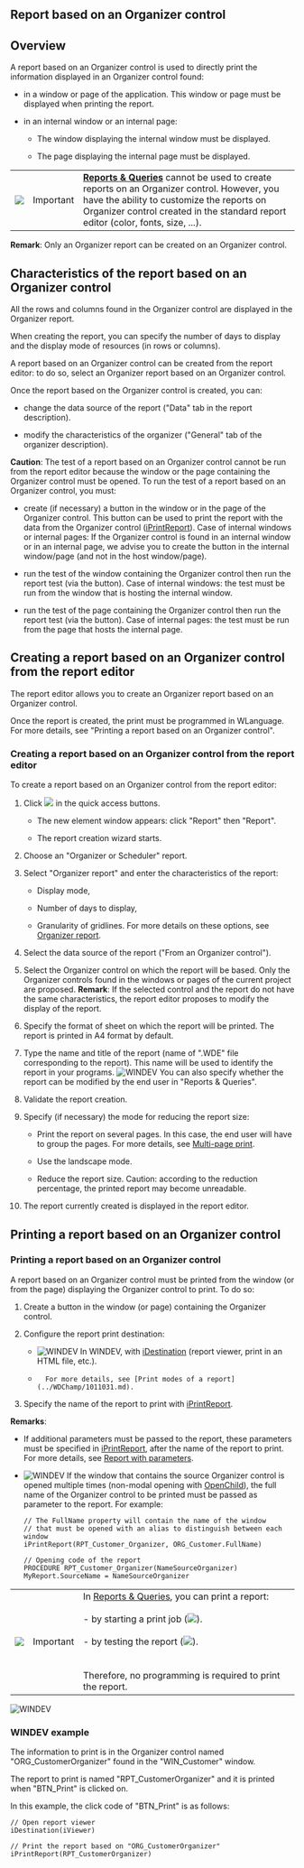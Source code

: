 


## Report based on an Organizer control
			



<a name="NOTE1"></a>
<a name="NOTE1_1"></a>


## Overview
<a name="overview_ELTTEXTE000241"></a>
A report based on an Organizer control is used to directly print the information displayed in an Organizer control found:

- in a window or page of the application. This window or page must be displayed when printing the report.

- in an internal window or an internal page: 

	- The window displaying the internal window must be displayed.

	- The page displaying the internal page must be displayed.





|   |   |   |
| --- | --- | --- |
| ![](https://doc.pcsoft.fr/en-US/images/image.awp?langid=3&name=ER.png) | Important | [**Reports & Queries**](../Presentation/3088004.md) cannot be used to create reports on an Organizer control. However, you have the ability to customize the reports on Organizer control created in the standard report editor (color, fonts, size, ...). |



**Remark**: Only an Organizer report can be created on an Organizer control. 

<a name="NOTE2"></a>
<a name="NOTE2_1"></a>


## Characteristics of the report based on an Organizer control
<a name="characteristics_the_report_based_organizer_control_ELTTEXTE000283"></a>
All the rows and columns found in the Organizer control are displayed in the Organizer report. 

When creating the report, you can specify the number of days to display and the display mode of resources (in rows or columns). 

A report based on an Organizer control can be created from the report editor: to do so, select an Organizer report based on an Organizer control. 

Once the report based on the Organizer control is created, you can: 

- change the data source of the report ("Data" tab in the report description).

- modify the characteristics of the organizer ("General" tab of the organizer description). 




**Caution**: The test of a report based on an Organizer control cannot be run from the report editor because the window or the page containing the Organizer control must be opened. To run the test of a report based on an Organizer control, you must:

- create (if necessary) a button in the window or in the page of the Organizer control. This button can be used to print the report with the data from the Organizer control ([iPrintReport](../WDLang5/3046032.md)). 
	Case of internal windows or internal pages: If the Organizer control is found in an internal window or in an internal page, we advise you to create the button in the internal window/page (and not in the host window/page).

- run the test of the window containing the Organizer control then run the report test (via the button).
	Case of internal windows: the test must be run from the window that is hosting the internal window.

- run the test of the page containing the Organizer control then run the report test (via the button).
	Case of internal pages: the test must be run from the page that hosts the internal page.




<a name="NOTE3"></a>
<a name="NOTE3_1"></a>


## Creating a report based on an Organizer control from the report editor
<a name="creating_report_based_organizer_control_from_the_report_editor_ELTTEXTE000307"></a>
The report editor allows you to create an Organizer report based on an Organizer control.

Once the report is created, the print must be programmed in WLanguage. For more details, see "Printing a report based on an Organizer control".
<a name="NOTE3_2"></a>


### Creating a report based on an Organizer control from the report editor
<a name="creating_report_based_organizer_control_from_the_report_editor_ELTPARAGRAPHE000069"></a>

To create a report based on an Organizer control from the report editor: 

1. Click ![](https://doc.pcsoft.fr/en-US/images/image.awp?langid=3&name=ico_nouveau.gif) in the quick access buttons. 

	- The new element window appears: click "Report" then "Report". 

	- The report creation wizard starts.




2. Choose an "Organizer or Scheduler" report. 

3. Select "Organizer report" and enter the characteristics of the report: 

	- Display mode, 

	- Number of days to display, 

	- Granularity of gridlines. 
			For more details on these options, see [Organizer report](../WDChamp/1011079.md). 




4. Select the data source of the report ("From an Organizer control").

5. Select the Organizer control on which the report will be based. Only the Organizer controls found in the windows or pages of the current project are proposed.
	**Remark**: If the selected control and the report do not have the same characteristics, the report editor proposes to modify the display of the report.

6. Specify the format of sheet on which the report will be printed. The report is printed in A4 format by default.

7. Type the name and title of the report (name of ".WDE" file corresponding to the report). This name will be used to identify the report in your programs.
	![WINDEV](https://doc.pcsoft.fr/ext/images/us/WD.png) You can also specify whether the report can be modified by the end user in "Reports & Queries". 

8. Validate the report creation. 

9. Specify (if necessary) the mode for reducing the report size: 

	- Print the report on several pages. In this case, the end user will have to group the pages. For more details, see [Multi-page print](../WDChamp/1011065.md). 

	- Use the landscape mode. 

	- Reduce the report size. Caution: according to the reduction percentage, the printed report may become unreadable. 




10. The report currently created is displayed in the report editor.




<a name="NOTE5"></a>
<a name="NOTE5_1"></a>


## Printing a report based on an Organizer control
<a name="printing_report_based_organizer_control_ELTTEXTE000337"></a>


### Printing a report based on an Organizer control
<a name="printing_report_based_organizer_control_ELTPARAGRAPHE000118"></a>

A report based on an Organizer control must be printed from the window (or from the page) displaying the Organizer control to print. To do so:

1. Create a button in the window (or page) containing the Organizer control.

2. Configure the report print destination:

	- ![WINDEV](https://doc.pcsoft.fr/ext/images/us/WD.png) In WINDEV, with [iDestination](../WDLang5/3046074.md) (report viewer, print in an HTML file, etc.).

	- 
			For more details, see [Print modes of a report](../WDChamp/1011031.md).




3. Specify the name of the report to print with [iPrintReport](../WDLang5/3046032.md).




**Remarks**:

- If additional parameters must be passed to the report, these parameters must be specified in [iPrintReport](../WDLang5/3046032.md), after the name of the report to print. For more details, see [Report with parameters](../WDChamp/1011008.md).

- ![WINDEV](https://doc.pcsoft.fr/ext/images/us/WD.png) If the window that contains the source Organizer control is opened multiple times (non-modal opening with [OpenChild](../WDLang1/3038021.md)), the full name of the Organizer control to be printed must be passed as parameter to the report. For example: 
	
	```wl
	// The FullName property will contain the name of the window
	// that must be opened with an alias to distinguish between each window
	iPrintReport(RPT_Customer_Organizer, ORG_Customer.FullName)
	```

	```wl
	// Opening code of the report
	PROCEDURE RPT_Customer_Organizer(NameSourceOrganizer)
	MyReport.SourceName = NameSourceOrganizer
	```



|   |   |   |
| --- | --- | --- |
| ![](https://doc.pcsoft.fr/en-US/images/image.awp?langid=3&name=ER.png) | Important | In [Reports & Queries](../Presentation/3088004.md), you can print a report:<br><br>- by starting a print job (![](https://doc.pcsoft.fr/en-US/images/image.awp?langid=3&name=Ico_Imprimer.gif)). <br><br>- by testing the report (![](https://doc.pcsoft.fr/en-US/images/image.awp?langid=3&name=Ico_Go_Fenetre_WD_bl.gif)). <br><br><br>Therefore, no programming is required to print the report. |




<a name="NOTE5_2"></a>
![WINDEV](https://doc.pcsoft.fr/ext/images/us/WD.png) 

### WINDEV example
<a name="windev_example_ELTPARAGRAPHE000186"></a>

The information to print is in the Organizer control named "ORG_CustomerOrganizer" found in the "WIN_Customer" window.

The report to print is named "RPT_CustomerOrganizer" and it is printed when "BTN_Print" is clicked on.

In this example, the click code of "BTN_Print" is as follows:


```wl
// Open report viewer
iDestination(iViewer)
 
// Print the report based on "ORG_CustomerOrganizer" 
iPrintReport(RPT_CustomerOrganizer)
```



